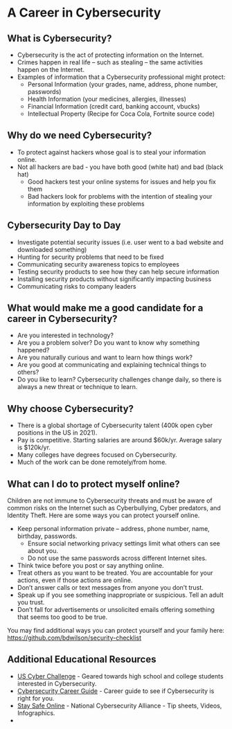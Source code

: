# A Career in Cybersecurity

## What is Cybersecurity?
* Cybersecurity is the act of protecting information on the Internet.
* Crimes happen in real life – such as stealing – the same activities happen on the Internet.  
* Examples of information that a Cybersecurity professional might protect:
   * Personal Information (your grades, name, address, phone number, passwords)
   * Health Information (your medicines, allergies, illnesses)
   * Financial Information (credit card, banking account, vbucks)
   * Intellectual Property (Recipe for Coca Cola, Fortnite source code)

## Why do we need Cybersecurity?
* To protect against hackers whose goal is to steal your information online.
* Not all hackers are bad - you have both good (white hat) and bad (black hat)
   * Good hackers test your online systems for issues and help you fix them
   * Bad hackers look for problems with the intention of stealing your information by exploiting these problems

## Cybersecurity Day to Day
* Investigate potential security issues (i.e. user went to a bad website and downloaded something)
* Hunting for security problems that need to be fixed
* Communicating security awareness topics to employees
* Testing security products to see how they can help secure information
* Installing security products without significantly impacting business
* Communicating risks to company leaders

## What would make me a good candidate for a career in Cybersecurity?
* Are you interested in technology? 
* Are you a problem solver?  Do you want to know why something happened?
* Are you naturally curious and want to learn how things work?
* Are you good at communicating and explaining technical things to others?
* Do you like to learn? Cybersecurity challenges change daily, so there is always a new threat or technique to learn. 

## Why choose Cybersecurity?
* There is a global shortage of Cybersecurity talent (400k open cyber positions in the US in 2021).
* Pay is competitive. Starting salaries are around $60k/yr. Average salary is $120k/yr.
* Many colleges have degrees focused on Cybersecurity.
* Much of the work can be done remotely/from home.

## What can I do to protect myself online?
Children are not immune to Cybersecurity threats and must be aware of common risks on the Internet such as Cyberbullying, Cyber predators, and Identity Theft.  Here are some ways you can protect yourself online. 
* Keep personal information private – address, phone number, name, birthday, passwords.
   * Ensure social networking privacy settings limit what others can see about you.
   * Do not use the same passwords across different Internet sites.
* Think twice before you post or say anything online. 
* Treat others as you want to be treated. You are accountable for your actions, even if those actions are online. 
* Don’t answer calls or text messages from anyone you don’t trust.
* Speak up if you see something inappropriate or suspicious. Tell an adult you trust. 
* Don’t fall for advertisements or unsolicited emails offering something that seems too good to be true. 

You may find additional ways you can protect yourself and your family here: https://github.com/bdwilson/security-checklist 

## Additional Educational Resources 
* [US Cyber Challenge](https://www.uscyberchallenge.org/) - Geared towards high school and college students interested in Cybersecurity. 
* [Cybersecurity Career Guide](https://cybersecurityguide.org/careers/) - Career guide to see if Cybersecurity is right for you. 
* [Stay Safe Online](https://staysafeonline.org/) - National Cybersecurity Alliance - Tip sheets, Videos, Infographics. 
* 

